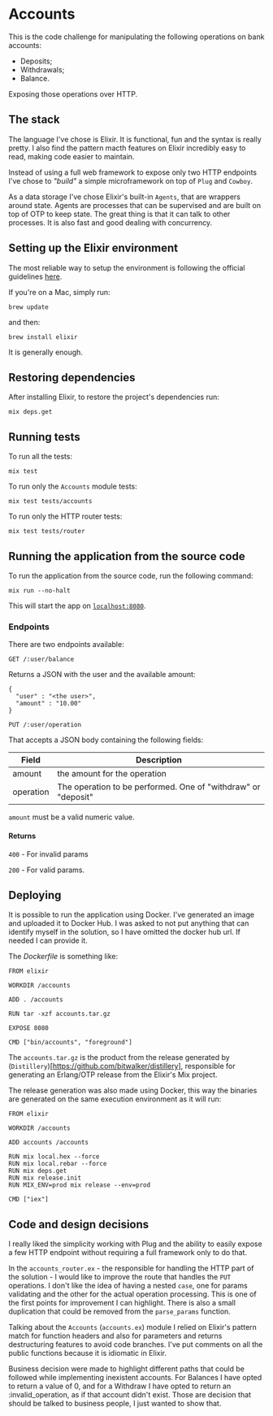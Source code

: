# Accounts

This is the code challenge for manipulating the following operations on bank accounts:
 - Deposits;
 - Withdrawals;
 - Balance.

Exposing those operations over HTTP.

## The stack
The language I've chose is Elixir. It is functional, fun and the syntax is really pretty. I also find the pattern macth features on Elixir incredibly easy to read, making code easier to maintain.

Instead of using a full web framework to expose only two HTTP endpoints I've chose to *"build"* a simple microframework on top of `Plug` and `Cowboy`.

As a data storage I've chose Elixir's built-in `Agents`, that are wrappers around state. Agents are processes that can be supervised and are built on top of OTP to keep state. The great thing is that it can talk to other processes. It is also fast and good dealing with concurrency.

## Setting up the Elixir environment
The most reliable way to setup the environment is following the official guidelines [here](https://elixir-lang.org/install.html).

If you're on a Mac, simply run:
```
brew update
```
and then:
```
brew install elixir
```
It is generally enough.

## Restoring dependencies
After installing Elixir, to restore the project's dependencies run:
```
mix deps.get
```

## Running tests
To run all the tests:
```
mix test
```

To run only the `Accounts` module tests:
```
mix test tests/accounts
```

To run only the HTTP router tests:
```
mix test tests/router
```

## Running the application from the source code
To run the application from the source code, run the following command:
```
mix run --no-halt
```

This will start the app on [`localhost:8080`](http://localhost:8080).

### Endpoints
There are two endpoints available:
```
GET /:user/balance
```
Returns a JSON with the user and the available amount:
```
{
  "user" : "<the user>",
  "amount" : "10.00"
}
```

```
PUT /:user/operation
```
That accepts a JSON body containing the following fields:

| Field         | Description                                                        |
| ------------- |--------------------------------------------------------------------|
| amount        | the amount for the operation                                       |
| operation     | The operation to be performed. One of "withdraw" or "deposit"      |

`amount` must be a valid numeric value.

#### Returns
`400` - For invalid params

`200` - For valid params.

## Deploying
It is possible to run the application using Docker. I've generated an image and uploaded it to Docker Hub. I was asked to not put anything that can identify myself in the solution, so I have omitted the docker hub url. If needed I can provide it.

The _Dockerfile_ is something like:
```
FROM elixir

WORKDIR /accounts

ADD . /accounts

RUN tar -xzf accounts.tar.gz

EXPOSE 8080

CMD ["bin/accounts", "foreground"]
```

The `accounts.tar.gz` is the product from the release generated by (`Distillery`)[https://github.com/bitwalker/distillery], responsible for generating an Erlang/OTP release from the Elixir's Mix project.

The release generation was also made using Docker, this way the binaries are generated on the same execution environment as it will run:

```
FROM elixir

WORKDIR /accounts

ADD accounts /accounts

RUN mix local.hex --force
RUN mix local.rebar --force
RUN mix deps.get
RUN mix release.init
RUN MIX_ENV=prod mix release --env=prod

CMD ["iex"]
```

## Code and design decisions
I really liked the simplicity working with Plug and the ability to easily expose a few HTTP endpoint without requiring a full framework only to do that.

In the `accounts_router.ex` - the responsible for handling the HTTP part of the solution - I would like to improve the route that handles the `PUT` operations. I don't like the idea of having a nested `case`, one for params validating and the other for the actual operation processing. This is one of the first points for improvement I can highlight. There is also a small duplication that could be removed from the `parse_params` function.

Talking about the `Accounts` (`accounts.ex`) module I relied on Elixir's pattern match for function headers and also for parameters and returns destructuring features to avoid code branches. I've put comments on all the public functions because it is idiomatic in Elixir.

Business decision were made to highlight different paths that could be followed while implementing inexistent accounts. For Balances I have opted to return a value of 0, and for a Withdraw I have opted to return an :invalid_operation, as if that account didn't exist. Those are decision that should be talked to business people, I just wanted to show that.